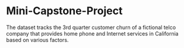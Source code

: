 # Mini-Capstone-Project

The dataset tracks the 3rd quarter customer churn of a fictional telco company that provides home phone and Internet services in California based on various factors.
